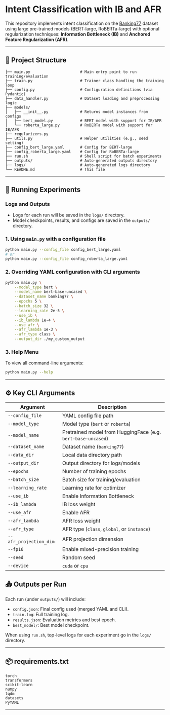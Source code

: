 # Intent Classification with IB and AFR

This repository implements intent classification on the [Banking77](https://huggingface.co/datasets/banking77) dataset using large pre-trained models (BERT-large, RoBERTa-large) with optional regularization techniques: **Information Bottleneck (IB)** and **Anchored Feature Regularization (AFR)**.

---

## 📁 Project Structure

```
├── main.py                      # Main entry point to run training/evaluation
├── train.py                     # Trainer class handling the training loop
├── config.py                    # Configuration definitions (via Pydantic)
├── data_handler.py              # Dataset loading and preprocessing logic
├── models/
│   ├── __init__.py              # Returns model instances from configs
│   ├── bert_model.py            # BERT model with support for IB/AFR
│   └── roberta_large.py         # RoBERTa model with support for IB/AFR
├── regularizers.py
├── utils.py                     # Helper utilities (e.g., seed setting)
├── config_bert_large.yaml       # Config for BERT-large
├── config_roberta_large.yaml    # Config for RoBERTa-large
├── run.sh                       # Shell script for batch experiments
├── outputs/                     # Auto-generated outputs directory
├── logs/                        # Auto-generated logs directory
└── README.md                    # This file
```

---

## 🧪 Running Experiments

### Logs and Outputs

- Logs for each run will be saved in the `logs/` directory.
- Model checkpoints, results, and configs are saved in the `outputs/` directory.

### 1. Using `main.py` with a configuration file

```bash
python main.py --config_file config_bert_large.yaml
# or
python main.py --config_file config_roberta_large.yaml
```

### 2. Overriding YAML configuration with CLI arguments

```bash
python main.py \
    --model_type bert \
    --model_name bert-base-uncased \
    --dataset_name banking77 \
    --epochs 5 \
    --batch_size 32 \
    --learning_rate 2e-5 \
    --use_ib \
    --ib_lambda 1e-4 \
    --use_afr \
    --afr_lambda 1e-3 \
    --afr_type class \
    --output_dir ./my_custom_output
```

### 3. Help Menu

To view all command-line arguments:

```bash
python main.py --help
```

---

## ⚙️ Key CLI Arguments

| Argument            | Description                                                  |
|---------------------|--------------------------------------------------------------|
| `--config_file`     | YAML config file path                                        |
| `--model_type`      | Model type (`bert` or `roberta`)                             |
| `--model_name`      | Pretrained model from HuggingFace (e.g. `bert-base-uncased`) |
| `--dataset_name`    | Dataset name (`banking77`)                                   |
| `--data_dir`        | Local data directory path                                    |
| `--output_dir`      | Output directory for logs/models                             |
| `--epochs`          | Number of training epochs                                    |
| `--batch_size`      | Batch size for training/evaluation                           |
| `--learning_rate`   | Learning rate for optimizer                                  |
| `--use_ib`          | Enable Information Bottleneck                                |
| `--ib_lambda`       | IB loss weight                                               |
| `--use_afr`         | Enable AFR                                                   |
| `--afr_lambda`      | AFR loss weight                                              |
| `--afr_type`        | AFR type (`class`, `global`, or `instance`)                  |
| `--afr_projection_dim` | AFR projection dimension                                |
| `--fp16`            | Enable mixed-precision training                              |
| `--seed`            | Random seed                                                  |
| `--device`          | `cuda` or `cpu`                                              |

## 📤 Outputs per Run

Each run (under `outputs/`) will include:

- `config.json`: Final config used (merged YAML and CLI).
- `train.log`: Full training log.
- `results.json`: Evaluation metrics and best epoch.
- `best_model/`: Best model checkpoint.

When using `run.sh`, top-level logs for each experiment go in the `logs/` directory.

---

## 📦 requirements.txt

```
torch
transformers
scikit-learn
numpy
tqdm
datasets
PyYAML
```

---




